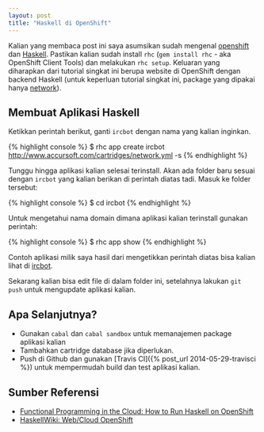 ```yaml
---
layout: post
title: "Haskell di OpenShift"
---
```


Kalian yang membaca post ini saya asumsikan sudah mengenal
[openshift][openshift] dan [Haskell][haskell]. Pastikan kalian sudah install
`rhc` (`gem install rhc` - aka OpenShift Client Tools) dan melakukan `rhc
setup`. Keluaran yang diharapkan dari tutorial singkat ini berupa website di
OpenShift dengan backend Haskell (untuk keperluan tutorial singkat ini,
package yang dipakai hanya
[network]()). 

## Membuat Aplikasi Haskell

Ketikkan perintah berikut, ganti `ircbot` dengan nama yang kalian inginkan.

{% highlight console %}
$ rhc app create ircbot \
http://www.accursoft.com/cartridges/network.yml -s
{% endhighlight %}

Tunggu hingga aplikasi kalian selesai terinstall. Akan ada folder baru
sesuai dengan `ircbot` yang kalian berikan di perintah diatas tadi.
Masuk ke folder tersebut:

{% highlight console %}
$ cd ircbot
{% endhighlight %}

Untuk mengetahui nama domain dimana aplikasi kalian terinstall gunakan
perintah:

{% highlight console %}
$ rhc app show
{% endhighlight %}

Contoh aplikasi milik saya hasil dari mengetikkan perintah diatas bisa
kalian lihat di [ircbot][ircbot].

Sekarang kalian bisa edit file di dalam folder ini, setelahnya lakukan `git
push` untuk mengupdate aplikasi kalian.

## Apa Selanjutnya?

- Gunakan `cabal` dan `cabal sandbox` untuk memanajemen package aplikasi
  kalian
- Tambahkan cartridge database jika diperlukan.
- Push di Github dan gunakan [Travis CI]({% post_url 2014-05-29-travisci %})
  untuk mempermudah build dan test aplikasi kalian.

## Sumber Referensi

- [Functional Programming in the Cloud: How to Run Haskell on OpenShift][fpincloud]
- [HaskellWiki: Web/Cloud OpenShift][wiki]


[wiki]: http://www.haskell.org/haskellwiki/Web/Cloud#OpenShift
[openshift]: https://www.openshift.com/
[haskell]: http://haskell-lang.org/
[network]: https://hackage.haskell.org/package/network
[ircbot]: http://ircbot-matematikaadit.rhcloud.com/
[fpincloud]: https://www.openshift.com/blogs/functional-programming-in-the-cloud-how-to-run-haskell-on-openshift
